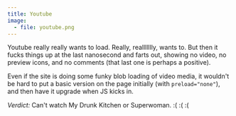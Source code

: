 ```yaml
---
title: Youtube
image:
  - file: youtube.png
---
```


Youtube really really wants to load. Really, reallllllly, wants to. But then it fucks things up at the last nanosecond and farts out, showing no video, no preview icons, and no comments (that last one is perhaps a positive).

Even if the site is doing some funky blob loading of video media, it wouldn't be hard to put a basic version on the page initially (with `preload="none"`), and then have it upgrade when JS kicks in.

*Verdict:* Can't watch My Drunk Kitchen or Superwoman. :( :( :(
